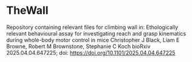 # TheWall
Repository containing relevant files for climbing wall in:
Ethologically relevant behavioural assay for investigating reach and grasp kinematics during whole-body motor control in mice
Christopher J Black, Liam E Browne, Robert M Brownstone, Stephanie C Koch
bioRxiv 2025.04.04.647225; doi: https://doi.org/10.1101/2025.04.04.647225
